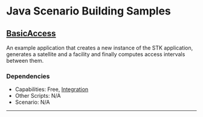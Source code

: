 # Java Scenario Building Samples

## [BasicAccess](BasicAccess)

An example application that creates a new instance of the STK application, generates a satellite and a facility and finally computes access intervals between them.

### Dependencies

* Capabilities: Free, [Integration](https://www.agi.com/products/stk-systems-bundle/stk-integration)
* Other Scripts: N/A
* Scenario: N/A

---
